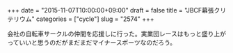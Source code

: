 +++
date = "2015-11-07T10:00:00+09:00"
draft = false
title = "JBCF幕張クリテリウム"
categories = ["cycle"]
slug = "2574"
+++

会社の自転車サークルの仲間を応援しに行った。実業団レースはもっと盛り上がっていいと思うのだがまだまだマイナースポーツなのだろう。
